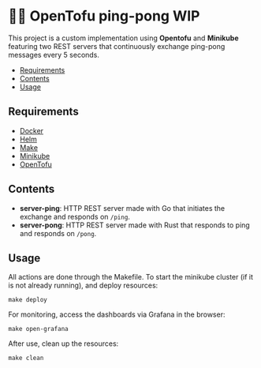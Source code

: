 # 🧈🏓 OpenTofu ping-pong WIP

This project is a custom implementation using **Opentofu** and **Minikube**
featuring two REST servers that continuously exchange ping-pong messages every
5 seconds.

- [Requirements](#requirements)
- [Contents](#contents)
- [Usage](#usage)

## Requirements

- [Docker](https://www.docker.com/)
- [Helm](https://helm.sh/)
- [Make](https://www.gnu.org/software/make/)
- [Minikube](https://minikube.sigs.k8s.io/docs/)
- [OpenTofu](https://opentofu.org/)

## Contents

- **server-ping**: HTTP REST server made with Go that initiates the exchange
  and responds on `/ping`.
- **server-pong**: HTTP REST server made with Rust that responds to ping
  and responds on `/pong`.

## Usage

All actions are done through the Makefile. To start the minikube cluster (if
it is not already running), and deploy resources:

```console
make deploy
```

For monitoring, access the dashboards via Grafana in the browser:

```console
make open-grafana
```

After use, clean up the resources:

```console
make clean
```
